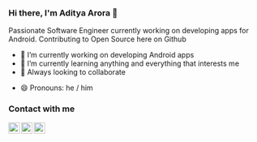 ### Hi there, I'm Aditya Arora 👋

Passionate Software Engineer currently working on developing apps for Android.
Contributing to Open Source here on Github

- 🔭 I’m currently working on developing Android apps
- 🌱 I’m currently learning anything and everything that interests me
- 👯 Always looking to collaborate
<!--- 📫 You can reach me at: [Linkedin](https://www.linkedin.com/in/aditya-arora-a72b4b1a9/)  |  [Twitter](https://twitter.com/_AdiAr)  |  [Instagram](https://www.instagram.com/_adi_arora/) --->
- 😄 Pronouns: he / him

### Contact with me

[<img align="left" alt="codeSTACKr | LinkedIn" width="22px" src="https://cdn.jsdelivr.net/npm/simple-icons@v3/icons/linkedin.svg" />](https://www.linkedin.com/in/aditya-arora-a72b4b1a9/)
[<img align="left" alt="codeSTACKr | Twitter" width="22px" src="https://cdn.jsdelivr.net/npm/simple-icons@v3/icons/twitter.svg" />](https://twitter.com/_AdiAr)
[<img align="left" alt="codeSTACKr | Instagram" width="22px" src="https://cdn.jsdelivr.net/npm/simple-icons@v3/icons/instagram.svg" />](https://www.instagram.com/_adi_arora/)